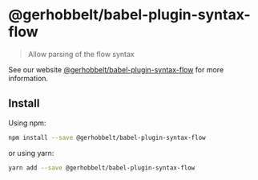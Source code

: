 # @gerhobbelt/babel-plugin-syntax-flow

> Allow parsing of the flow syntax

See our website [@gerhobbelt/babel-plugin-syntax-flow](https://babeljs.io/docs/en/next/babel-plugin-syntax-flow.html) for more information.

## Install

Using npm:

```sh
npm install --save @gerhobbelt/babel-plugin-syntax-flow
```

or using yarn:

```sh
yarn add --save @gerhobbelt/babel-plugin-syntax-flow
```

